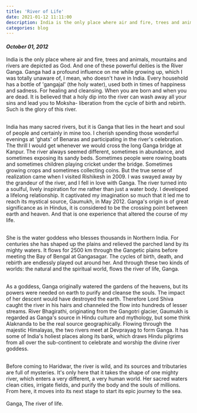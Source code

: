 ```yaml
---
title: 'River of Life'
date: 2021-01-12 11:11:00
description: India is the only place where air and fire, trees and animals, mountains and rivers are depicted as God. And one of these powerful deities is the River Ganga. Ganga had a profound influence on me while growing up, which I was totally unaware of, I mean, who doesn't have in India. Every household has a bottle of 'gangajal' (the holy water), used both in times of happiness and sadness. For healing and cleansing. When you are born and when you are dead. It is believed that a holy dip into the river can wash away all your sins and lead you to Moksha- liberation from the cycle of birth and rebirth. Such is the glory of this river.
categories: blog
---
```


<h4 class="blog-date"><i>October 01, 2012</i></h4>


India is the only place where air and fire, trees and animals, mountains and rivers are depicted as God. And one of these powerful deities is the River Ganga. Ganga had a profound influence on me while growing up, which I was totally unaware of, I mean, who doesn't have in India. Every household has a bottle of 'gangajal' (the holy water), used both in times of happiness and sadness. For healing and cleansing. When you are born and when you are dead. It is believed that a holy dip into the river can wash away all your sins and lead you to Moksha- liberation from the cycle of birth and rebirth. Such is the glory of this river.<br><br>

India has many sacred rivers, but it is Ganga that lies in the heart and soul of people and certainly in mine too. I cherish spending those wonderful evenings at 'ghats' of Benaras and participating in the river's celebration. The thrill I would get whenever we would cross the long Ganga bridge at Kanpur. The river always seemed different, sometimes in abundance, and sometimes exposing its sandy beds. Sometimes people were rowing boats and sometimes children playing cricket under the bridge. Sometimes growing crops and sometimes collecting coins. But the true sense of realization came when I visited Rishikesh in 2009. I was swayed away by the grandeur of the river, and I fell in love with Ganga. The river turned into a soulful, lively inspiration for me rather than just a water body. I developed a lifelong relationship. It captivated my imagination so much that it led me to reach its mystical source, Gaumukh, in May 2012. Ganga's origin is of great significance as in Hindus, it is considered to be the crossing point between earth and heaven. And that is one experience that altered the course of my life.<br><br>


She is the water goddess who blesses thousands in Northern India. For centuries she has shaped up the plains and relieved the parched land by its mighty waters. It flows for 2500 km through the Gangetic plains before meeting the Bay of Bengal at Gangasagar. The cycles of birth, death, and rebirth are endlessly played out around her. And through these two kinds of worlds: the natural and the spiritual world, flows the river of life, Ganga.<br><br>


As a goddess, Ganga originally watered the gardens of the heavens, but its powers were needed on earth to purify and cleanse the souls. The impact of her descent would have destroyed the earth. Therefore Lord Shiva caught the river in his hairs and channeled the flow into hundreds of lesser streams.  River Bhagirathi, originating from the Gangotri glacier, Gaumukh is regarded as Ganga's source in Hindu culture and mythology, but some think Alaknanda to be the real source geographically. Flowing through the majestic Himalayas, the two rivers meet at Devprayag to form Ganga.  It has some of India's holiest places along its bank, which draws Hindu pilgrims from all over the sub-continent to celebrate and worship the divine river goddess.<br><br>


Before coming to Haridwar, the river is wild, and its sources and tributaries are full of mysteries. It's only here that it takes the shape of one mighty river, which enters a very different, a very human world. Her sacred waters clean cities, irrigate fields, and purify the body and the souls of millions. From here, it moves into its next stage to start its epic journey to the sea.<br><br>
Ganga, The river of life.